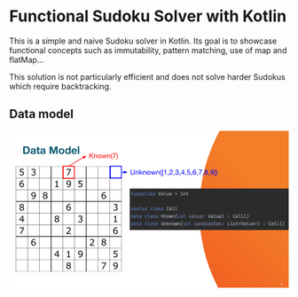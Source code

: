 # Functional Sudoku Solver with Kotlin #

This is a simple and naive Sudoku solver in Kotlin. Its goal is to showcase functional concepts such as immutability, pattern matching, use of map and flatMap...

This solution is not particularly efficient and does not solve harder Sudokus which require backtracking.


## Data model ##

![Kotlin Data Model](SudokuKotlinDataModel.png)
